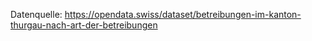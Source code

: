 Datenquelle: https://opendata.swiss/dataset/betreibungen-im-kanton-thurgau-nach-art-der-betreibungen
